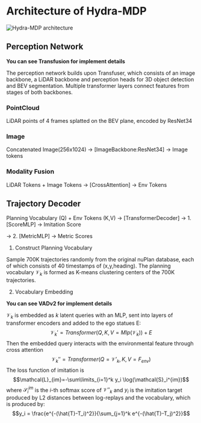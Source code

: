 # Architecture of Hydra-MDP

![Hydra-MDP architecture](./hydra-mdp.png)

## Perception Network

**You can see Transfusion for implement details**

The perception network builds upon Transfuser, which consists of an image backbone, a LiDAR backbone and perception heads for 3D object detection and BEV segmentation. Multiple transformer layers connect features from stages of both backbones.

### PointCloud

LiDAR points of 4 frames splatted on the BEV plane, encoded by ResNet34

### Image

Concatenated Image(256x1024) -> [ImageBackbone:ResNet34] -> Image tokens

### Modality Fusion

LiDAR Tokens + Image Tokens -> [CrossAttention] -> Env Tokens

## Trajectory Decoder

Planning Vocabulary (Q) + Env Tokens (K,V) -> [TransformerDecoder] -> 1. [ScoreMLP] -> Imitation Score

-> 2. [MetricMLP] -> Metric Scores

1. Construct Planning Vocabulary

Sample 700K trajectories randomly from the original nuPlan database, each of which consists of 40 timestamps of (x,y,heading). The planning vocabulary $\mathcal{V}_k$ is formed as K-means clustering centers of the 700K trajectories.

2. Vocabulary Embedding

**You can see VADv2 for implement details**

$\mathcal{V}_k$ is embedded as $k$ latent queries with an MLP, sent into layers of transformer encoders and added to the ego statues E:
$$\mathcal{V}_k' = Transformer(Q,K,V=Mlp(\mathcal{V}_k)) + E$$
Then the embedded query interacts with the environmental feature through cross attention
$$\mathcal{V}_k'' = Transformer(Q=\mathcal{V}'_k,K,V=F_{env})$$
The loss function of imitation is
$$\mathcal{L}_{im}=-\sum\limits_{i=1}^k y_i \log(\mathcal{S}_i^{im})$$
where $\mathcal{S}_i^{im}$ is the $i$-th softmax score of $\mathcal{V}''_k$ and $y_i$ is the imitation target produced by L2 distances between log-replays and the vocabulary, which is produced by:
$$y_i = \frac{e^{-(\hat{T}-T_i)^2}}{\sum_{j=1}^k e^{-(\hat{T}-T_j)^2}}$$ 